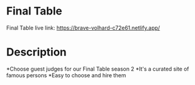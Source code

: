 # Final Table
Final Table live link:
https://brave-volhard-c72e61.netlify.app/

# Description
*Choose guest judges for our Final Table season 2
*It's a curated site of famous persons
*Easy to choose and hire them

